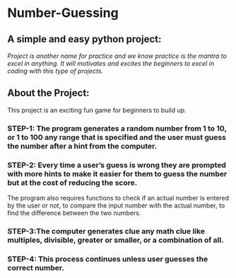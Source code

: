 # Number-Guessing
## A simple and easy python project:
*Project is another name for practice and we know practice is the mantra to excel in anything. It will motivates and excites the beginners to excel in coding with this type of projects.*
## About the Project:
This project is an exciting fun game for beginners to build up. 
### STEP-1: The program generates a random number from 1 to 10, or 1 to 100 any range that is specified and the user must guess the number after a hint from the computer. 
### STEP-2: Every time a user’s guess is wrong they are prompted with more hints to make it easier for them to guess the number but at the cost of reducing the score.
The program also requires functions to check if an actual number is entered by the user or not, to compare the input number with the actual number, to find the difference between the two numbers.
### STEP-3:The computer generates clue any math clue like multiples, divisible, greater or smaller, or a combination of all. 
### STEP-4: This process continues unless user guesses the correct number.

